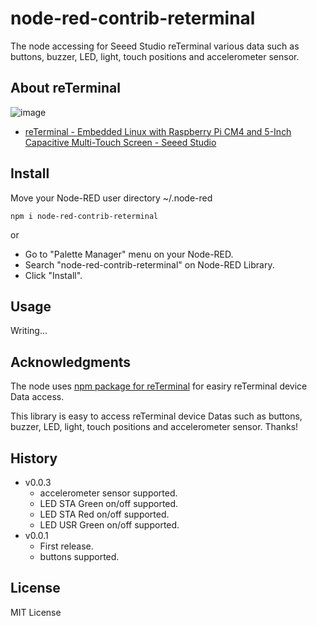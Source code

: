 # node-red-contrib-reterminal

The node accessing for Seeed Studio reTerminal various data such as buttons, buzzer, LED, light, touch positions and accelerometer sensor.

## About reTerminal

![image](https://i.gyazo.com/7bcdadd4dd22a150775a2890d9145ab7.jpg)

- [reTerminal \- Embedded Linux with Raspberry Pi CM4 and 5\-Inch Capacitive Multi\-Touch Screen \- Seeed Studio](https://www.seeedstudio.com/ReTerminal-with-CM4-p-4904.html)

## Install

Move your Node-RED user directory ~/.node-red

```
npm i node-red-contrib-reterminal
```

or

* Go to "Palette Manager" menu on your Node-RED.
* Search "node-red-contrib-reterminal" on Node-RED Library.
* Click "Install".

## Usage

Writing...

## Acknowledgments

The node uses [npm package for reTerminal](https://www.npmjs.com/package/npm-reterminal) for easiry reTerminal device Data access.

This library is easy to access reTerminal device Datas such as buttons, buzzer, LED, light, touch positions and accelerometer sensor. Thanks!

## History

- v0.0.3
  - accelerometer sensor supported.
  - LED STA Green on/off supported.
  - LED STA Red on/off supported.
  - LED USR Green on/off supported.
- v0.0.1
  - First release.
  - buttons supported.

## License

MIT License